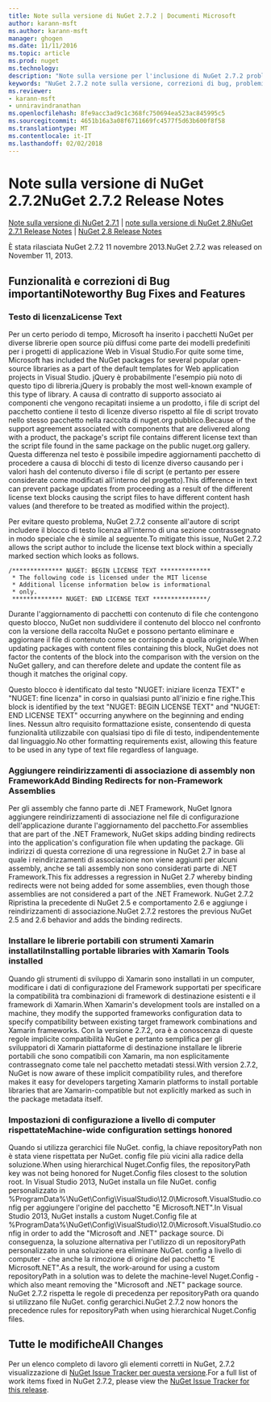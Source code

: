 ```yaml
---
title: Note sulla versione di NuGet 2.7.2 | Documenti Microsoft
author: karann-msft
ms.author: karann-msft
manager: ghogen
ms.date: 11/11/2016
ms.topic: article
ms.prod: nuget
ms.technology: 
description: "Note sulla versione per l'inclusione di NuGet 2.7.2 problemi noti, correzioni di bug, le funzionalità aggiunte e dcr."
keywords: "NuGet 2.7.2 note sulla versione, correzioni di bug, problemi noti, aggiunta di funzionalità, eseguire"
ms.reviewer:
- karann-msft
- unniravindranathan
ms.openlocfilehash: 8fe9acc3ad9c1c368fc750694ea523ac845995c5
ms.sourcegitcommit: 4651b16a3a08f6711669fc4577f5d63b600f8f58
ms.translationtype: MT
ms.contentlocale: it-IT
ms.lasthandoff: 02/02/2018
---
```

# <a name="nuget-272-release-notes"></a><span data-ttu-id="751ab-104">Note sulla versione di NuGet 2.7.2</span><span class="sxs-lookup"><span data-stu-id="751ab-104">NuGet 2.7.2 Release Notes</span></span>

<span data-ttu-id="751ab-105">[Note sulla versione di NuGet 2.7.1](../release-notes/nuget-2.7.1.md) | [note sulla versione di NuGet 2.8](../release-notes/nuget-2.8.md)</span><span class="sxs-lookup"><span data-stu-id="751ab-105">[NuGet 2.7.1 Release Notes](../release-notes/nuget-2.7.1.md) | [NuGet 2.8 Release Notes](../release-notes/nuget-2.8.md)</span></span>

<span data-ttu-id="751ab-106">È stata rilasciata NuGet 2.7.2 11 novembre 2013.</span><span class="sxs-lookup"><span data-stu-id="751ab-106">NuGet 2.7.2 was released on November 11, 2013.</span></span>

## <a name="noteworthy-bug-fixes-and-features"></a><span data-ttu-id="751ab-107">Funzionalità e correzioni di Bug importanti</span><span class="sxs-lookup"><span data-stu-id="751ab-107">Noteworthy Bug Fixes and Features</span></span>

### <a name="license-text"></a><span data-ttu-id="751ab-108">Testo di licenza</span><span class="sxs-lookup"><span data-stu-id="751ab-108">License Text</span></span>
<span data-ttu-id="751ab-109">Per un certo periodo di tempo, Microsoft ha inserito i pacchetti NuGet per diverse librerie open source più diffusi come parte dei modelli predefiniti per i progetti di applicazione Web in Visual Studio.</span><span class="sxs-lookup"><span data-stu-id="751ab-109">For quite some time, Microsoft has included the NuGet packages for several popular open-source libraries as a part of the default templates for Web application projects in Visual Studio.</span></span> <span data-ttu-id="751ab-110">jQuery è probabilmente l'esempio più noto di questo tipo di libreria.</span><span class="sxs-lookup"><span data-stu-id="751ab-110">jQuery is probably the most well-known example of this type of library.</span></span> <span data-ttu-id="751ab-111">A causa di contratto di supporto associato ai componenti che vengono recapitati insieme a un prodotto, i file di script del pacchetto contiene il testo di licenze diverso rispetto al file di script trovato nello stesso pacchetto nella raccolta di nuget.org pubblico.</span><span class="sxs-lookup"><span data-stu-id="751ab-111">Because of the support agreement associated with components that are delivered along with a product, the package's script file contains different license text than the script file found in the same package on the public nuget.org gallery.</span></span> <span data-ttu-id="751ab-112">Questa differenza nel testo è possibile impedire aggiornamenti pacchetto di procedere a causa di blocchi di testo di licenze diverso causando per i valori hash del contenuto diverso i file di script (e pertanto per essere considerate come modificati all'interno del progetto).</span><span class="sxs-lookup"><span data-stu-id="751ab-112">This difference in text can prevent package updates from proceeding as a result of the different license text blocks causing the script files to have different content hash values (and therefore to be treated as modified within the project).</span></span>

<span data-ttu-id="751ab-113">Per evitare questo problema, NuGet 2.7.2 consente all'autore di script includere il blocco di testo licenza all'interno di una sezione contrassegnato in modo speciale che è simile al seguente.</span><span class="sxs-lookup"><span data-stu-id="751ab-113">To mitigate this issue, NuGet 2.7.2 allows the script author to include the license text block within a specially marked section which looks as follows.</span></span>

    /************** NUGET: BEGIN LICENSE TEXT **************
     * The following code is licensed under the MIT license
     * Additional license information below is informational
     * only.
     ************** NUGET: END LICENSE TEXT ***************/

<span data-ttu-id="751ab-114">Durante l'aggiornamento di pacchetti con contenuto di file che contengono questo blocco, NuGet non suddividere il contenuto del blocco nel confronto con la versione della raccolta NuGet e possono pertanto eliminare e aggiornare il file di contenuto come se corrisponde a quella originale.</span><span class="sxs-lookup"><span data-stu-id="751ab-114">When updating packages with content files containing this block, NuGet does not factor the contents of the block into the comparison with the version on the NuGet gallery, and can therefore delete and update the content file as though it matches the original copy.</span></span>

<span data-ttu-id="751ab-115">Questo blocco è identificato dal testo "NUGET: iniziare licenza TEXT" e "NUGET: fine licenza" in corso in qualsiasi punto all'inizio e fine righe.</span><span class="sxs-lookup"><span data-stu-id="751ab-115">This block is identified by the text "NUGET: BEGIN LICENSE TEXT" and "NUGET: END LICENSE TEXT" occurring anywhere on the beginning and ending lines.</span></span>  <span data-ttu-id="751ab-116">Nessun altro requisito formattazione esiste, consentendo di questa funzionalità utilizzabile con qualsiasi tipo di file di testo, indipendentemente dal linguaggio.</span><span class="sxs-lookup"><span data-stu-id="751ab-116">No other formatting requirements exist, allowing this feature to be used in any type of text file regardless of language.</span></span>

### <a name="add-binding-redirects-for-non-framework-assemblies"></a><span data-ttu-id="751ab-117">Aggiungere reindirizzamenti di associazione di assembly non Framework</span><span class="sxs-lookup"><span data-stu-id="751ab-117">Add Binding Redirects for non-Framework Assemblies</span></span>
<span data-ttu-id="751ab-118">Per gli assembly che fanno parte di .NET Framework, NuGet Ignora aggiungere reindirizzamenti di associazione nel file di configurazione dell'applicazione durante l'aggiornamento del pacchetto.</span><span class="sxs-lookup"><span data-stu-id="751ab-118">For assemblies that are part of the .NET Framework, NuGet skips adding binding redirects into the application's configuration file when updating the package.</span></span> <span data-ttu-id="751ab-119">Gli indirizzi di questa correzione di una regressione in NuGet 2.7 in base al quale i reindirizzamenti di associazione non viene aggiunti per alcuni assembly, anche se tali assembly non sono considerati parte di .NET Framework.</span><span class="sxs-lookup"><span data-stu-id="751ab-119">This fix addresses a regression in NuGet 2.7 whereby binding redirects were not being added for some assemblies, even though those assemblies are not considered a part of the .NET Framework.</span></span> <span data-ttu-id="751ab-120">NuGet 2.7.2 Ripristina la precedente di NuGet 2.5 e comportamento 2.6 e aggiunge i reindirizzamenti di associazione.</span><span class="sxs-lookup"><span data-stu-id="751ab-120">NuGet 2.7.2 restores the previous NuGet 2.5 and 2.6 behavior and adds the binding redirects.</span></span>

### <a name="installing-portable-libraries-with-xamarin-tools-installed"></a><span data-ttu-id="751ab-121">Installare le librerie portabili con strumenti Xamarin installati</span><span class="sxs-lookup"><span data-stu-id="751ab-121">Installing portable libraries with Xamarin Tools installed</span></span>
<span data-ttu-id="751ab-122">Quando gli strumenti di sviluppo di Xamarin sono installati in un computer, modificare i dati di configurazione del Framework supportati per specificare la compatibilità tra combinazioni di framework di destinazione esistenti e il framework di Xamarin.</span><span class="sxs-lookup"><span data-stu-id="751ab-122">When Xamarin's development tools are installed on a machine, they modify the supported frameworks configuration data to specify compatibility between existing target framework combinations and Xamarin frameworks.</span></span> <span data-ttu-id="751ab-123">Con la versione 2.7.2, ora è a conoscenza di queste regole implicite compatibilità NuGet e pertanto semplifica per gli sviluppatori di Xamarin piattaforme di destinazione installare le librerie portabili che sono compatibili con Xamarin, ma non esplicitamente contrassegnato come tale nel pacchetto metadati stessi.</span><span class="sxs-lookup"><span data-stu-id="751ab-123">With version 2.7.2, NuGet is now aware of these implicit compatibility rules, and therefore makes it easy for developers targeting Xamarin platforms to install portable libraries that are Xamarin-compatible but not explicitly marked as such in the package metadata itself.</span></span>

### <a name="machine-wide-configuration-settings-honored"></a><span data-ttu-id="751ab-124">Impostazioni di configurazione a livello di computer rispettate</span><span class="sxs-lookup"><span data-stu-id="751ab-124">Machine-wide configuration settings honored</span></span>
<span data-ttu-id="751ab-125">Quando si utilizza gerarchici file NuGet. config, la chiave repositoryPath non è stata viene rispettata per NuGet. config file più vicini alla radice della soluzione.</span><span class="sxs-lookup"><span data-stu-id="751ab-125">When using hierarchical Nuget.Config files, the repositoryPath key was not being honored for Nuget.Config files closest to the solution root.</span></span> <span data-ttu-id="751ab-126">In Visual Studio 2013, NuGet installa un file NuGet. config personalizzato in %ProgramData%\NuGet\Config\VisualStudio\12.0\Microsoft.VisualStudio.config per aggiungere l'origine del pacchetto "E Microsoft.NET".</span><span class="sxs-lookup"><span data-stu-id="751ab-126">In Visual Studio 2013, NuGet installs a custom Nuget.Config file at %ProgramData%\NuGet\Config\VisualStudio\12.0\Microsoft.VisualStudio.config in order to add the "Microsoft and .NET" package source.</span></span> <span data-ttu-id="751ab-127">Di conseguenza, la soluzione alternativa per l'utilizzo di un repositoryPath personalizzato in una soluzione era eliminare NuGet. config a livello di computer - che anche la rimozione di origine del pacchetto "E Microsoft.NET".</span><span class="sxs-lookup"><span data-stu-id="751ab-127">As a result, the work-around for using a custom repositoryPath in a solution was to delete the machine-level Nuget.Config - which also meant removing the "Microsoft and .NET" package source.</span></span> <span data-ttu-id="751ab-128">NuGet 2.7.2 rispetta le regole di precedenza per repositoryPath ora quando si utilizzano file NuGet. config gerarchici.</span><span class="sxs-lookup"><span data-stu-id="751ab-128">NuGet 2.7.2 now honors the precedence rules for repositoryPath when using hierarchical Nuget.Config files.</span></span>

## <a name="all-changes"></a><span data-ttu-id="751ab-129">Tutte le modifiche</span><span class="sxs-lookup"><span data-stu-id="751ab-129">All Changes</span></span>
<span data-ttu-id="751ab-130">Per un elenco completo di lavoro gli elementi corretti in NuGet, 2.7.2 visualizzazione di [NuGet Issue Tracker per questa versione](https://nuget.codeplex.com/workitem/list/advanced?keyword=&status=All&type=All&priority=All&release=NuGet%202.7.2&assignedTo=All&component=All&sortField=LastUpdatedDate&sortDirection=Descending&page=0&reasonClosed=Fixed).</span><span class="sxs-lookup"><span data-stu-id="751ab-130">For a full list of work items fixed in NuGet 2.7.2, please view the [NuGet Issue Tracker for this release](https://nuget.codeplex.com/workitem/list/advanced?keyword=&status=All&type=All&priority=All&release=NuGet%202.7.2&assignedTo=All&component=All&sortField=LastUpdatedDate&sortDirection=Descending&page=0&reasonClosed=Fixed).</span></span>
